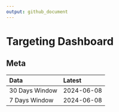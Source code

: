 ```yaml
---
output: github_document
---
```


# Targeting Dashboard



## Meta


|Data           |Latest     |
|:--------------|:----------|
|30 Days Window |2024-06-08 |
|7 Days Window  |2024-06-08 |
